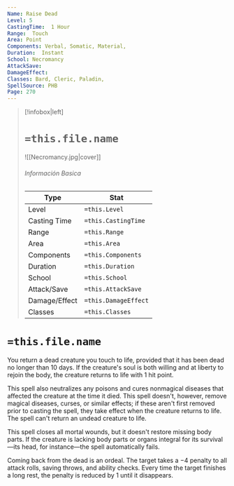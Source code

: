 ```yaml
---
Name: Raise Dead
Level: 5
CastingTime:  1 Hour 
Range:  Touch
Area: Point
Components: Verbal, Somatic, Material, 
Duration:  Instant  
School: Necromancy
AttackSave: 
DamageEffect: 
Classes: Bard, Cleric, Paladin, 
SpellSource: PHB
Page: 270
---
```


>[!infobox|left]
># `=this.file.name`
>![[Necromancy.jpg|cover]]
> ###### Información Basica
> Type |  Stat |
> ---|---|
> Level | `=this.Level` |
> Casting Time | `=this.CastingTime` |
> Range | `=this.Range` |
> Area | `=this.Area` |
> Components | `=this.Components` |
> Duration | `=this.Duration` |
> School | `=this.School` |
> Attack/Save | `=this.AttackSave` |
> Damage/Effect | `=this.DamageEffect` |
> Classes | `=this.Classes` |

# `=this.file.name`
You return a dead creature you touch to life, provided that it has been dead no longer than 10 days. If the creature&#x27;s soul is both willing and at liberty to rejoin the body, the creature returns to life with 1 hit point.

This spell also neutralizes any poisons and cures nonmagical diseases that affected the creature at the time it died. This spell doesn&#x27;t, however, remove magical diseases, curses, or similar effects; if these aren&#x27;t first removed prior to casting the spell, they take effect when the creature returns to life. The spell can&#x27;t return an undead creature to life.

This spell closes all mortal wounds, but it doesn&#x27;t restore missing body parts. If the creature is lacking body parts or organs integral for its survival—its head, for instance—the spell automatically fails.

Coming back from the dead is an ordeal. The target takes a −4 penalty to all attack rolls, saving throws, and ability checks. Every time the target finishes a long rest, the penalty is reduced by 1 until it disappears.



 


 


 


 


